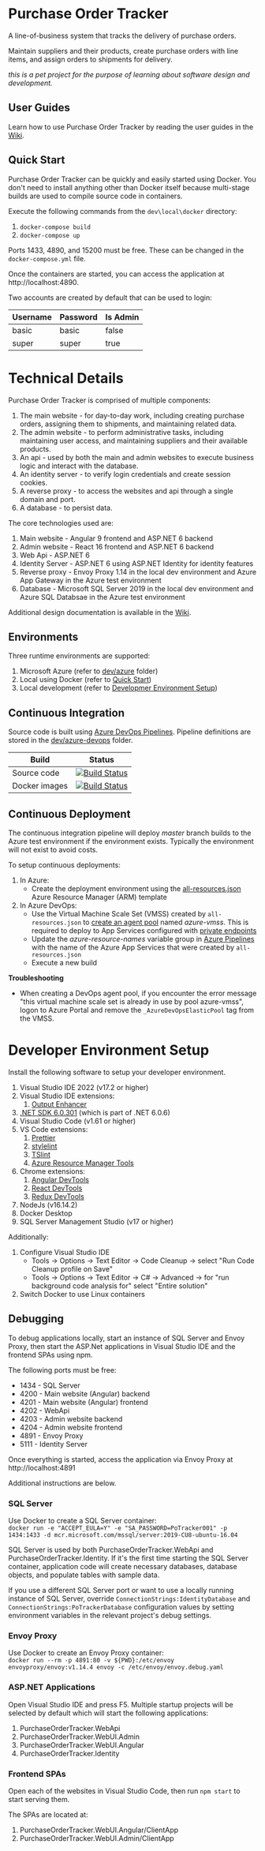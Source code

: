 # Purchase Order Tracker

A line-of-business system that tracks the delivery of purchase orders.

Maintain suppliers and their products, create purchase orders with line items, and assign orders to shipments for delivery.

_this is a pet project for the purpose of learning about software design and development._

## User Guides

Learn how to use Purchase Order Tracker by reading the user guides in the [Wiki](https://github.com/kierendixon/purchase-order-tracker-aspnetcore_angular/wiki).

## Quick Start

Purchase Order Tracker can be quickly and easily started using Docker.
You don't need to install anything other than Docker itself because multi-stage builds are used to compile source code in containers.

Execute the following commands from the `dev\local\docker` directory:

1. `docker-compose build`
1. `docker-compose up`

Ports 1433, 4890, and 15200 must be free. These can be changed in the `docker-compose.yml` file.

Once the containers are started, you can access the application at http://localhost:4890.

Two accounts are created by default that can be used to login:

| Username | Password | Is Admin |
| -------- | -------- | -------- |
| basic    | basic    | false    |
| super    | super    | true     |

# Technical Details

Purchase Order Tracker is comprised of multiple components:

1. The main website - for day-to-day work, including creating purchase orders, assigning them to shipments, and maintaining related data.
1. The admin website - to perform administrative tasks, including maintaining user access, and maintaining suppliers and their available products.
1. An api - used by both the main and admin websites to execute business logic and interact with the database.
1. An identity server - to verify login credentials and create session cookies.
1. A reverse proxy - to access the websites and api through a single domain and port.
1. A database - to persist data.

The core technologies used are:

1. Main website - Angular 9 frontend and ASP.NET 6 backend
1. Admin website - React 16 frontend and ASP.NET 6 backend
1. Web Api - ASP.NET 6
1. Identity Server - ASP.NET 6 using ASP.NET Identity for identity features
1. Reverse proxy - Envoy Proxy 1.14 in the local dev environment and Azure App Gateway in the Azure test environment
1. Database - Microsoft SQL Server 2019 in the local dev environment and Azure SQL Databsae in the Azure test environment

Additional design documentation is available in the [Wiki](https://github.com/kierendixon/purchase-order-tracker-aspnetcore_angular/wiki/Design).

## Environments

Three runtime environments are supported:

1. Microsoft Azure (refer to [dev/azure](dev/azure) folder)
1. Local using Docker (refer to [Quick Start](#quick-start))
1. Local development (refer to [Developmer Environment Setup](#developer-environment-setup))

## Continuous Integration

Source code is built using [Azure DevOps Pipelines](https://dev.azure.com/purchase-order-tracker/Purchase%20Order%20Tracker%20-%20Angular/_build). Pipeline definitions are stored in the [dev/azure-devops](dev/azure-devops) folder.

| Build         | Status |
| ------------- | --- |
| Source code   | [![Build Status](https://dev.azure.com/purchase-order-tracker/Purchase%20Order%20Tracker%20-%20Angular/_apis/build/status/Purchase%20Order%20Tracker)](https://dev.azure.com/purchase-order-tracker/Purchase%20Order%20Tracker%20-%20Angular/_build/latest?definitionId=4)                       |
| Docker images | [![Build Status](https://dev.azure.com/purchase-order-tracker/Purchase%20Order%20Tracker%20-%20Angular/_apis/build/status/Purchase%20Order%20Tracker%20-%20Docker%20Images)](https://dev.azure.com/purchase-order-tracker/Purchase%20Order%20Tracker%20-%20Angular/_build/latest?definitionId=6) |

## Continuous Deployment

The continuous integration pipeline will deploy *master* branch builds to the Azure test environment if the environment exists. Typically the environment will not exist to avoid costs.

To setup continuous deployments:

1. In Azure:
   - Create the deployment environment using the [all-resources.json](dev/azure) Azure Resource Manager (ARM) template
1. In Azure DevOps:
   - Use the Virtual Machine Scale Set (VMSS) created by `all-resources.json` to [create an agent pool](https://docs.microsoft.com/en-us/azure/devops/pipelines/agents/scale-set-agents?view=azure-devops) named _azure-vmss_. This is required to deploy to App Services configured with [private endpoints](https://docs.microsoft.com/en-us/azure/app-service/networking/private-endpoint)
   - Update the _azure-resource-names_ variable group in [Azure Pipelines]((https://dev.azure.com/purchase-order-tracker/Purchase%20Order%20Tracker%20-%20Angular/_library?itemType=VariableGroups)) with the name of the Azure App Services that were created by `all-resources.json`
   - Execute a new build

**Troubleshooting**

- When creating a DevOps agent pool, if you encounter the error message "this virtual machine scale set is already in use by pool azure-vmss", logon to Azure Portal and remove the `_AzureDevOpsElasticPool` tag from the VMSS.

# Developer Environment Setup

Install the following software to setup your developer environment.

1. Visual Studio IDE 2022 (v17.2 or higher)
1. Visual Studio IDE extensions:
   1. [Output Enhancer](https://marketplace.visualstudio.com/items?itemName=NikolayBalakin.Outputenhancer)
1. [.NET SDK 6.0.301](https://dotnet.microsoft.com/en-us/download/dotnet/6.0) (which is part of .NET 6.0.6)
1. Visual Studio Code (v1.61 or higher)
1. VS Code extensions:
   1. [Prettier](https://marketplace.visualstudio.com/items?itemName=esbenp.prettier-vscode)
   1. [stylelint](https://marketplace.visualstudio.com/items?itemName=shinnn.stylelint)
   1. [TSlint](https://marketplace.visualstudio.com/items?itemName=ms-vscode.vscode-typescript-tslint-plugin)
   1. [Azure Resource Manager Tools](https://marketplace.visualstudio.com/items?itemName=msazurermtools.azurerm-vscode-tools)
1. Chrome extensions:
   1. [Angular DevTools](https://chrome.google.com/webstore/detail/angular-devtools/ienfalfjdbdpebioblfackkekamfmbnh?hl=en)
   1. [React DevTools](https://chrome.google.com/webstore/detail/react-developer-tools/fmkadmapgofadopljbjfkapdkoienihi?hl=en)
   1. [Redux DevTools](https://chrome.google.com/webstore/detail/redux-devtools/lmhkpmbekcpmknklioeibfkpmmfibljd?hl=en)
1. NodeJs (v16.14.2)
1. Docker Desktop
1. SQL Server Management Studio (v17 or higher)

Additionally:
1. Configure Visual Studio IDE  
   - Tools -> Options -> Text Editor -> Code Cleanup -> select "Run Code Cleanup profile on Save"
   - Tools -> Options -> Text Editor -> C# -> Advanced -> for "run background code analysis for" select "Entire solution"
1. Switch Docker to use Linux containers

## Debugging

To debug applications locally, start an instance of SQL Server and Envoy Proxy, then start the ASP.Net applications in Visual Studio IDE and the frontend SPAs using npm.

The following ports must be free:

- 1434 - SQL Server
- 4200 - Main website (Angular) backend
- 4201 - Main website (Angular) frontend
- 4202 - WebApi
- 4203 - Admin website backend
- 4204 - Admin website frontend
- 4891 - Envoy Proxy
- 5111 - Identity Server

Once everything is started, access the application via Envoy Proxy at http://localhost:4891

Additional instructions are below.

### SQL Server

Use Docker to create a SQL Server container:  
`docker run -e "ACCEPT_EULA=Y" -e "SA_PASSWORD=PoTracker001" -p 1434:1433 -d mcr.microsoft.com/mssql/server:2019-CU8-ubuntu-16.04`

SQL Server is used by both PurchaseOrderTracker.WebApi and PurchaseOrderTracker.Identity. If it's the first time starting the SQL Server container, application code will create necessary databases, database objects, and populate tables with sample data.

If you use a different SQL Server port or want to use a locally running instance of SQL Server, override `ConnectionStrings:IdentityDatabase` and `ConnectionStrings:PoTrackerDatabase` configuration values by setting environment variables in the relevant project's debug settings.

### Envoy Proxy

Use Docker to create an Envoy Proxy container:  
`docker run --rm -p 4891:80 -v ${PWD}:/etc/envoy envoyproxy/envoy:v1.14.4 envoy -c /etc/envoy/envoy.debug.yaml`

### ASP.NET Applications

Open Visual Studio IDE and press F5. Multiple startup projects will be selected by default which will start the following applications:

1. PurchaseOrderTracker.WebApi
1. PurchaseOrderTracker.WebUI.Admin
1. PurchaseOrderTracker.WebUI.Angular
1. PurchaseOrderTracker.Identity

### Frontend SPAs

Open each of the websites in Visual Studio Code, then run `npm start` to start serving them.

The SPAs are located at:

1. PurchaseOrderTracker.WebUI.Angular/ClientApp
1. PurchaseOrderTracker.WebUI.Admin/ClientApp
